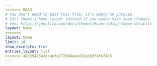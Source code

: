 ```yaml
---
<<<<<<< HEAD
# You don't need to edit this file, it's empty on purpose.
# Edit theme's home layout instead if you wanna make some changes
# See: https://jekyllrb.com/docs/themes/#overriding-theme-defaults
layout: home
=======
layout: home
limit: 10
show_excerpts: true
entries_layout: list
>>>>>>> 48e3542541dc4efa773904aaad31adbdf4f67495
---
```

